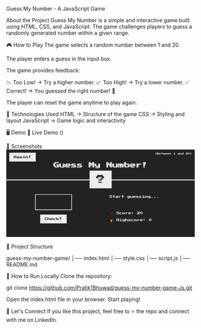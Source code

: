 Guess My Number - A JavaScript Game

About the Project
Guess My Number is a simple and interactive game built using HTML, CSS, and JavaScript. The game challenges players to guess a randomly generated number within a given range.

🎮 How to Play
The game selects a random number between 1 and 20.

The player enters a guess in the input box.

The game provides feedback:

📉 Too Low! → Try a higher number.
📈 Too High! → Try a lower number.
✅ Correct! → You guessed the right number! 🎉

The player can reset the game anytime to play again.

🔧 Technologies Used
HTML → Structure of the game
CSS → Styling and layout
JavaScript → Game logic and interactivity

🖥️ Demo
🔗 Live Demo ()

📸 Screenshots
![Project Screenshot](js_P2.PNG)  

📂 Project Structure

guess-my-number-game/
│── index.html
│── style.css
│── script.js
│── README.md


📜 How to Run Locally
Clone the repository:

git clone https://github.com/Pratik1Bhuwad/guess-my-number-game-Js.git

Open the index.html file in your browser.
Start playing! 

🙌 Let's Connect
If you like this project, feel free to ⭐ the repo and connect with me on LinkedIn.
